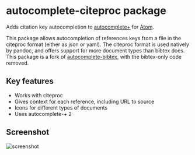 # autocomplete-citeproc package

Adds citation key autocompletion to
[autocomplete+] for [Atom].

[autocomplete+]: https://github.com/saschagehlich/autocomplete-plus
[Atom]: http://atom.io/

This package allows autocompletion of references keys from a file in the
citeproc format (either as json or yaml). The citeproc format is used natively
by pandoc, and offers support for more document types than bibtex does. This
package is a fork of [autocomplete-bibtex], with the bibtex-only code removed.

[autocomplete-bibtex]: https://github.com/apcshields/autocomplete-bibtex

## Key features

- Works with citeproc
- Gives context for each reference, including URL to source
- Icons for different types of documents
- Uses autocomplete-+ 2

## Screenshot

![screenshot](img/scrot.png)
